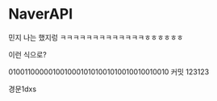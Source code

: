 # NaverAPI

민지
나는 했지렁
ㅋㅋㅋㅋㅋㅋㅋㅋㅋㅋㅋㅋㅋㅎㅎㅎㅎㅎㅎ

이런 식으로?

01001100000100100010101001010010010010010
커밋 123123

경문1dxs
